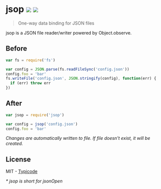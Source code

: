 # jsop [![](https://travis-ci.org/typicode/jsop.svg?branch=master)](https://travis-ci.org/typicode/jsop) [![](https://badge.fury.io/js/jsop.svg)](https://www.npmjs.com/package/jsop)

> One-way data binding for JSON files

jsop is a JSON file reader/writer powered by Object.observe.

## Before

```javascript
var fs = require('fs')

var config = JSON.parse(fs.readFileSync('config.json'))
config.foo = 'bar'
fs.writeFile('config.json', JSON.stringify(config), function(err) {
  if (err) throw err
})
```

## After

```javascript
var jsop = require('jsop')

var config = jsop('config.json')
config.foo = 'bar'
```

_Changes are automatically written to file. If file doesn't exist, it will be created._

## License

MIT - [Typicode](https://github.com/typicode)

_* jsop is short for jsonOpen_
